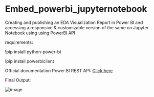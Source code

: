 # Embed_powerbi_jupyternotebook
Creating and publishing an EDA Visualization Report in Power BI and accessing a responsive &amp; customizable version of the same on Jupyter Notebook using using PowerBI API

requirements:

!pip install python-power-bi

!pip install powerbiclient

Official documentation Power BI REST API:
<a href="https://docs.microsoft.com/en-us/rest/api/power-bi/"> Click here </a>



Final Output:

![image](https://user-images.githubusercontent.com/59755186/183739131-18fddf5d-4850-4a38-bdcd-6d48e8055a84.png)


